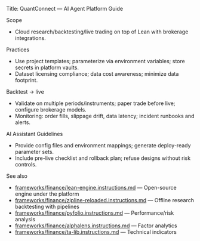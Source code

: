 Title: QuantConnect — AI Agent Platform Guide

Scope
- Cloud research/backtesting/live trading on top of Lean with brokerage integrations.

Practices
- Use project templates; parameterize via environment variables; store secrets in platform vaults.
- Dataset licensing compliance; data cost awareness; minimize data footprint.

Backtest → live
- Validate on multiple periods/instruments; paper trade before live; configure brokerage models.
- Monitoring: order fills, slippage drift, data latency; incident runbooks and alerts.

AI Assistant Guidelines
- Provide config files and environment mappings; generate deploy-ready parameter sets.
- Include pre-live checklist and rollback plan; refuse designs without risk controls.


See also
- [frameworks/finance/lean-engine.instructions.md](../finance/lean-engine.instructions.md) — Open-source engine under the platform
- [frameworks/finance/zipline-reloaded.instructions.md](../finance/zipline-reloaded.instructions.md) — Offline research backtesting with pipelines
- [frameworks/finance/pyfolio.instructions.md](../finance/pyfolio.instructions.md) — Performance/risk analysis
- [frameworks/finance/alphalens.instructions.md](../finance/alphalens.instructions.md) — Factor analytics
- [frameworks/finance/ta-lib.instructions.md](../finance/ta-lib.instructions.md) — Technical indicators


